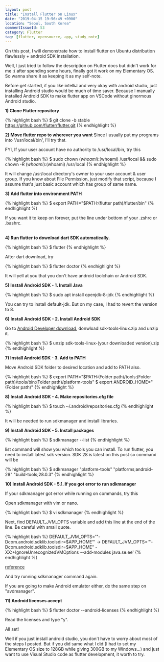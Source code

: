 ```yaml
---
layout: post
title: "Install Flutter on Linux"
date: "2019-04-15 19:56:49 +0900"
location: "Seoul, South Korea"
commentIssueId: 53
category: Flutter
tag: [flutter, opensource, app, study_note]
---
```


On this post, I will demonstrate how to install flutter on Ubuntu distribution flawlessly + android SDK installation.

Well, I just tried to follow the description on Flutter docs but didn't work for me :( after spending some hours, finally got it work on my Elementary OS. So wanna share it as keeping it as my self-note.

Before get started, if you like intelliJ and very okay with android studio, just installing Android studio would be much of time saver. Because I manually installed Android SDK to make flutter app on VSCode without ginormous Android studio.

**1) Clone Flutter repository**

{% highlight bash %}
$ git clone -b stable https://github.com/flutter/flutter.git
{% endhighlight %}


**2) Move flutter repo to wherever you want**
Since I usually put my programs into '/usr/local/bin', I'll try that.

FYI, If your user account have no authority to /usr/local/bin, try this

{% highlight bash %}
$ sudo chown $(whoami):$(whoami) /usr/local && sudo chown -R $(whoami):$(whoami) /usr/local
{% endhighlight %}

It will change /usr/local directory's owner to your user account & user group. If you know about File Permission, just modify that script, because I assume that's just basic account which has group of same name.
<br/>

**3) Add flutter into environment PATH**

{% highlight bash %}
$ export PATH="$PATH:(flutter path)/flutter/bin"
{% endhighlight %}

If you want it to keep on forever, put the line under bottom of your .zshrc or .bashrc.
<br/>
<br/>

**4) Run flutter to download dart SDK automatically.**

{% highlight bash %}
$ flutter
{% endhighlight %}

After dart download, try

{% highlight bash %}
$ flutter doctor
{% endhighlight %}

It will yell at you that you don't have android toolchain or Android SDK.
<br/>

**5) Install Android SDK - 1. Install Java**

{% highlight bash %}
$ sudo apt install openjdk-8-jdk
{% endhighlight %}

You can try to install default-jdk. But on my case, I had to revert the version to 8.
<br/>

**6) Install Android SDK - 2. Install Android SDK**

Go to [Android Developer download](https://developer.android.com/studio/#downloads), donwload sdk-tools-linux.zip and unzip it.

{% highlight bash %}
$ unzip sdk-tools-linux-(your downloaded version).zip
{% endhighlight %}
<br/>

**7) Install Android SDK - 3. Add to PATH**

Move Android SDK folder to desired location and add to PATH also.

{% highlight bash %}
$ export PATH="$PATH:(Folder path)/tools:(Folder path)/tools/bin:(Folder path)/platform-tools"
$ export ANDROID_HOME="(Folder path)"
{% endhighlight %}
<br/>

**8) Install Android SDK - 4. Make repositories.cfg file**

{% highlight bash %}
$ touch ~/.android/repositories.cfg
{% endhighlight %}

It will be needed to run sdkmanager and install libraries.<br/>


**9) Install Android SDK - 5. Install packages**

{% highlight bash %}
$ sdkmanager --list
{% endhighlight %}

list command will show you which tools you can install. To run flutter, you need to install latest sdk version. SDK 28 is latest on this post so command will be

{% highlight bash %}
$ sdkmanager "platform-tools" "platforms;android-28" "build-tools;28.0.3"
{% endhighlight %}
<br/>

**10) Install Android SDK - 5.1. If you got error to run sdkmanager**

If your sdkmanager got error while running on commands, try this

Open sdkmanager with vim or nano.

{% highlight bash %}
$ vi sdkmanager
{% endhighlight %}

Next, find DEFAULT_JVM_OPTS variable and add this line at the end of the line. Be careful with small quote.

{% highlight bash %}
DEFAULT_JVM_OPTS='"-Dcom.android.sdklib.toolsdir=$APP_HOME"'
->
DEFAULT_JVM_OPTS='"-Dcom.android.sdklib.toolsdir=$APP_HOME" -XX:+IgnoreUnrecognizedVMOptions --add-modules java.se.ee'
{% endhighlight %}

[reference](https://stackoverflow.com/questions/47150410/failed-to-run-sdkmanager-list-android-sdk-with-java-9/47150411)

And try running sdkmanager command again.<br/>

If you are going to make Android emulator either, do the same step on "avdmanager".<br/>

**11) Android licenses accept**

{% highlight bash %}
$ flutter doctor --android-licenses
{% endhighlight %}

Read the licenses and type "y".<br/>


All set!

Well if you just install android studio, you don't have to worry about most of the steps I posted. But if you did same what I did (I had to set my Elementary OS size to 128GB while giving 300GB to my Windows...) and just want to use Visual Studio code as flutter development, it worth to try.
